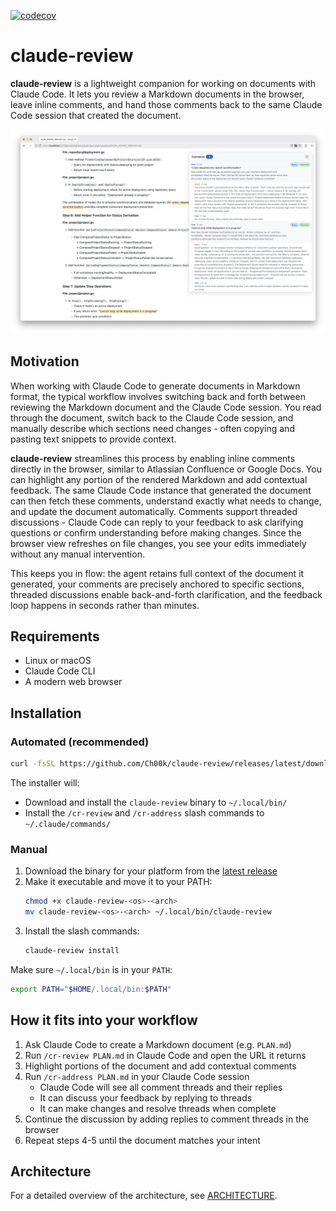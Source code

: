 [![codecov](https://codecov.io/gh/Ch00k/claude-review/graph/badge.svg?token=VFe48YCOtf)](https://codecov.io/gh/Ch00k/claude-review)

# claude-review

**claude-review** is a lightweight companion for working on documents with Claude Code. It lets you review a Markdown
documents in the browser, leave inline comments, and hand those comments back to the same Claude Code session that
created the document.

![claude-review interface showing inline comments on a Markdown document](example.png)

## Motivation

When working with Claude Code to generate documents in Markdown format, the typical workflow involves switching back and
forth between reviewing the Markdown document and the Claude Code session. You read through the document, switch back to
the Claude Code session, and manually describe which sections need changes - often copying and pasting text snippets to
provide context.

**claude-review** streamlines this process by enabling inline comments directly in the browser, similar to Atlassian
Confluence or Google Docs. You can highlight any portion of the rendered Markdown and add contextual feedback. The same
Claude Code instance that generated the document can then fetch these comments, understand exactly what needs to change,
and update the document automatically. Comments support threaded discussions - Claude Code can reply to your feedback to
ask clarifying questions or confirm understanding before making changes. Since the browser view refreshes on file
changes, you see your edits immediately without any manual intervention.

This keeps you in flow: the agent retains full context of the document it generated, your comments are precisely
anchored to specific sections, threaded discussions enable back-and-forth clarification, and the feedback loop happens
in seconds rather than minutes.

## Requirements

- Linux or macOS
- Claude Code CLI
- A modern web browser

## Installation

### Automated (recommended)

```bash
curl -fsSL https://github.com/Ch00k/claude-review/releases/latest/download/install.sh | bash
```

The installer will:
- Download and install the `claude-review` binary to `~/.local/bin/`
- Install the `/cr-review` and `/cr-address` slash commands to `~/.claude/commands/`

### Manual

1. Download the binary for your platform from the [latest release](https://github.com/Ch00k/claude-review/releases/latest)
2. Make it executable and move it to your PATH:
   ```bash
   chmod +x claude-review-<os>-<arch>
   mv claude-review-<os>-<arch> ~/.local/bin/claude-review
   ```
3. Install the slash commands:
   ```bash
   claude-review install
   ```

Make sure `~/.local/bin` is in your `PATH`:
```bash
export PATH="$HOME/.local/bin:$PATH"
```

## How it fits into your workflow

1. Ask Claude Code to create a Markdown document (e.g. `PLAN.md`)
2. Run `/cr-review PLAN.md` in Claude Code and open the URL it returns
3. Highlight portions of the document and add contextual comments
4. Run `/cr-address PLAN.md` in your Claude Code session
   - Claude Code will see all comment threads and their replies
   - It can discuss your feedback by replying to threads
   - It can make changes and resolve threads when complete
5. Continue the discussion by adding replies to comment threads in the browser
6. Repeat steps 4-5 until the document matches your intent

## Architecture

For a detailed overview of the architecture, see [ARCHITECTURE](ARCHITECTURE.md).
